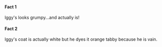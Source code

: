 #### Fact 1
Iggy's looks grumpy...and actually is!
#### Fact 2
Iggy's coat is actually white but he dyes it orange tabby because he is vain.
